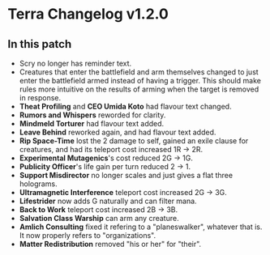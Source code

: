 # Terra Changelog v1.2.0

## In this patch

- Scry no longer has reminder text.
- Creatures that enter the battlefield and arm themselves changed to just enter the battlefield armed instead of having a trigger. This should make rules more intuitive on the results of arming when the target is removed in response.
- **Theat Profiling** and **CEO Umida Koto** had flavour text changed.
- **Rumors and Whispers** reworded for clarity.
- **Mindmeld Torturer** had flavour text added.
- **Leave Behind** reworked again, and had flavour text added.
- **Rip Space-Time** lost the 2 damage to self, gained an exile clause for creatures, and had its teleport cost increased 1R → 2R.
- **Experimental Mutagenics**'s cost reduced 2G → 1G.
- **Publicity Officer**'s life gain per turn reduced 2 → 1.
- **Support Misdirector** no longer scales and just gives a flat three holograms.
- **Ultramagnetic Interference** teleport cost increased 2G → 3G.
- **Lifestrider** now adds G naturally and can filter mana.
- **Back to Work** teleport cost increased 2B → 3B.
- **Salvation Class Warship** can arm any creature.
- **Amlich Consulting** fixed it refering to a "planeswalker", whatever that is. It now properly refers to "organizations".
- **Matter Redistribution** removed "his or her" for "their".